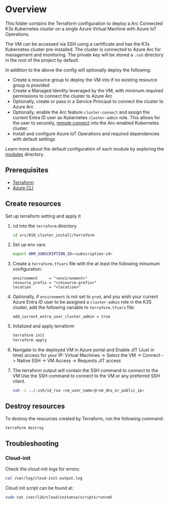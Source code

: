 # Overview

This folder contains the Terraform configuration to deploy a Arc Connected K3s Kubernetes cluster on a single Azure Virtual Machine with Azure IoT Operations.

The VM can be accessed via SSH using a certificate and has the K3s Kubernetes cluster pre-installed. The cluster is connected to Azure Arc for management and monitoring. The private key will be stored a `.ssh` directory in the root of the project by default.

In addition to the above the config will optionally deploy the following:

- Create a resource group to deploy the VM into if no existing resource group is provided
- Create a Managed Identity leveraged by the VM, with minimum required permissions to connect the cluster to Azure Arc
- Optionally, create or pass in a Service Principal to connect the cluster to Azure Arc
- Optionally, enable the Arc feature `cluster-connect` and assign the current Entra ID user as Kubernetes `cluster-admin` role. This allows for the user to securely, [remote connect](https://learn.microsoft.com/azure/azure-arc/kubernetes/cluster-connect?tabs=azure-cli%2Cagent-version) into the Arc-enabled Kubernetes cluster.
- Install and configure Azure IoT Operations and required dependencies with default settings

Learn more about the default configuration of each module by exploring the [modules](./modules/) directory.

## Prerequisites

- [Terraform](https://developer.hashicorp.com/terraform/install)
- [Azure CLI](https://docs.microsoft.com/en-us/cli/azure/install-azure-cli)

## Create resources

Set up terraform setting and apply it

1. cd into the `terraform` directory

    ```sh
    cd src/010_cluster_install/terraform
    ```

2. Set up env vars

    ```sh
    export ARM_SUBSCRIPTION_ID=<subscription-id>
    ```

3. Create a `terraform.tfvars` file with the at least the following minumum configuration:

    ```hcl
    environment     = "<environment>"
    resource_prefix = "<resource-prefix>"
    location        = "<location>"
    ```

4. Optionally, if `environment` is not set to `prod`, and you wish your current Azure Entra ID user to be assigned a `cluster-admin` role in the K3S cluster, add the following variable to `terraform.tfvars` file:

    ```hcl
    add_current_entra_user_cluster_admin = true
    ```

5. Initalized and apply terraform

    ```sh
    terraform init
    terraform apply
    ```

6. Navigate to the deployed VM in Azure portal and Enable JIT (Just in time) access for your IP:
    Virtual Machines -> Select the VM -> Connect -> Native SSH -> VM Access -> Requests JIT access

7. The terraform output will contain the SSH command to connect to the VM
    Use the SSH command to connect to the VM or any preferred SSH client.

    ```sh
    ssh -i ../.ssh/id_rsa <vm_user_name>@<vm_dns_or_public_ip>
    ```

## Destroy resources

To destroy the resources created by Terraform, run the following command:

```sh
terraform destroy
```

## Troubleshooting

### Cloud-init

Check the cloud-init logs for errors:

```sh
cat /var/log/cloud-init-output.log
```

Cloud init script can be found at:

```sh
sudo cat /var/lib/cloud/instance/scripts/runcmd
```
